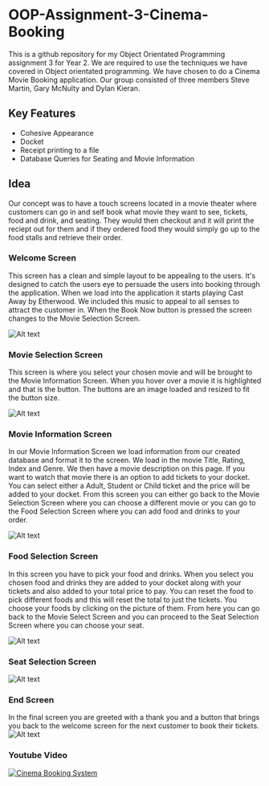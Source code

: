 # OOP-Assignment-3-Cinema-Booking
This is a github repository for my Object Orientated Programming assignment 3 for Year 2. We are required to use the techniques we have covered in Object orientated programming. We have chosen to do a Cinema Movie Booking application. Our group consisted of three members Steve Martin, Gary McNulty and Dylan Kieran.

## Key Features
- Cohesive Appearance
- Docket
- Receipt printing to a file
- Database Queries for Seating and Movie Information

## Idea
Our concept was to have a touch screens located in a movie theater where customers can go in and self book what movie they want to see, tickets, food and drink, and seating. They would then checkout and it will print the reciept out for them and if they ordered food they would simply go up to the food stalls and retrieve their order. 

### Welcome Screen
This screen has a clean and simple layout to be appealing to the users. It's designed to catch the users eye to persuade the users into booking through the application. When we load into the application it starts playing Cast Away by Etherwood. We included this music to appeal to all senses to attract the customer in. When the Book Now button is pressed the screen changes to the Movie Selection Screen.

![Alt text](https://github.com/Superdizzy17/OOP-Assignment-3-Cinema-Booking/blob/master/ScreenShots/WelcomeScreen.PNG "Welcome Screen")

### Movie Selection Screen
This screen is where you select your chosen movie and will be brought to the Movie Information Screen. When you hover over a movie it is highlighted and that is the button. The buttons are an image loaded and resized to fit the button size.

![Alt text](https://github.com/Superdizzy17/OOP-Assignment-3-Cinema-Booking/blob/master/ScreenShots/MovieSelectScreen.PNG "Movie Selection Screen")

### Movie Information Screen
In our Movie Information Screen we load information from our created database and format it to the screen. We load in the movie Title, Rating, Index and Genre. We then have a movie description on this page. If you want to watch that movie there is an option to add tickets to your docket. You can select either a Adult, Student or Child ticket and the price will be added to your docket. From this screen you can either go back to the Movie Selection Screen where you can choose a different movie or you can go to the Food Selection Screen where you can add food and drinks to your order.

![Alt text](https://github.com/Superdizzy17/OOP-Assignment-3-Cinema-Booking/blob/master/ScreenShots/MovieInfoScreen.PNG "Movie Info Screen")

### Food Selection Screen
In this screen you have to pick your food and drinks. When you select you chosen food and drinks they are added to your docket along with your tickets and also added to your total price to pay. You can reset the food to pick different foods and this will reset the total to just the tickets. You choose your foods by clicking on the picture of them. From here you can go back to the Movie Select Screen and you can proceed to the Seat Selection Screen where you can choose your seat.

![Alt text](https://github.com/Superdizzy17/OOP-Assignment-3-Cinema-Booking/blob/master/ScreenShots/FoodAndDrinkSelection.PNG "Food Screen")

### Seat Selection Screen

![Alt text](https://github.com/Superdizzy17/OOP-Assignment-3-Cinema-Booking/blob/master/ScreenShots/ScreenSelectionScreen.PNG "Seat Selection Screen")

### End Screen
In the final screen you are greeted with a thank you and a button that brings you back to the welcome screen for the next customer to book their tickets.
![Alt text](https://github.com/Superdizzy17/OOP-Assignment-3-Cinema-Booking/blob/master/ScreenShots/EndScreen.PNG " EndScreen")

### Youtube Video
[![Cinema Booking System](https://img.youtube.com/vi/HjvRmHSvT8I/0.jpg)](https://www.youtube.com/watch?v=HjvRmHSvT8I)
